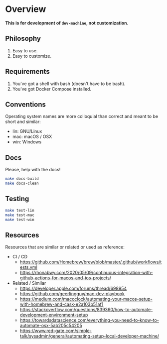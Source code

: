 # Overview

**This is for development of `dev-machine`, not customization.**

## Philosophy

1. Easy to use.
1. Easy to customize.

## Requirements

1. You've got a shell with bash (doesn't have to be bash).
1. You've got Docker Compose installed.

## Conventions

Operating system names are more colloquial than correct and meant to be short and similar:

* lin: GNU/Linux
* mac: macOS / OSX
* win: Windows

## Docs

Please, help with the docs!

```bash
make docs-build
make docs-clean
```

## Testing

```bash
make test-lin
make test-mac
make test-win
```

## Resources

Resources that are similar or related or used as reference:

* CI / CD
  * <https://github.com/Homebrew/brew/blob/master/.github/workflows/tests.yml>
  * <https://rhonabwy.com/2020/05/09/continuous-integration-with-github-actions-for-macos-and-ios-projects/>
* Related / Similar
  * <https://developer.apple.com/forums/thread/698954>
  * <https://github.com/geerlingguy/mac-dev-playbook>
  * <https://medium.com/macoclock/automating-your-macos-setup-with-homebrew-and-cask-e2a103b51af1>
  * <https://stackoverflow.com/questions/839360/how-to-automate-development-environment-setup>
  * <https://towardsdatascience.com/everything-you-need-to-know-to-automate-osx-5ab205c54205>
  * <https://www.red-gate.com/simple-talk/sysadmin/general/automating-setup-local-developer-machine/>
